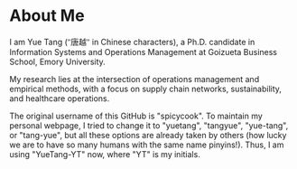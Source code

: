 # About Me

I am Yue Tang (<span style="font-family: KaiTi, 楷体, STKaiti, serif;">"唐越"</span> in Chinese characters), a Ph.D. candidate in Information Systems and Operations Management at Goizueta Business School, Emory University.

My research lies at the intersection of operations management and empirical methods, with a focus on supply chain networks, sustainability, and healthcare operations.

The original username of this GitHub is "spicycook". To maintain my personal webpage, I tried to change it to "yuetang", "tangyue", "yue-tang", or "tang-yue", but all these options are already taken by others (how lucky we are to have so many humans with the same name pinyins!). Thus, I am using "YueTang-YT" now, where "YT" is my initials.
